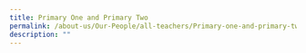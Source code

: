 ```yaml
---
title: Primary One and Primary Two
permalink: /about-us/Our-People/all-teachers/Primary-one-and-primary-two
description: ""
---
```

